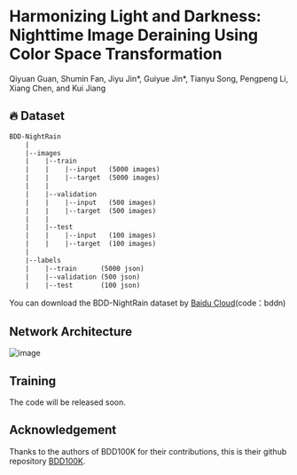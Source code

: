 # Harmonizing Light and Darkness: Nighttime Image Deraining Using Color Space Transformation

Qiyuan Guan, Shumin Fan, Jiyu Jin*, Guiyue Jin*, Tianyu Song, Pengpeng Li, Xiang Chen, and Kui Jiang


## 🔥 Dataset

```tex
BDD-NightRain
    |
    |--images
    |    |--train
    |    |    |--input   (5000 images)
    |    |    |--target  (5000 images)
    |    |
    |    |--validation
    |    |    |--input   (500 images)
    |    |    |--target  (500 images)
    |    |  
    |    |--test
    |    |    |--input   (100 images)
    |    |    |--target  (100 images)
    |
    |--labels
    |    |--train      (5000 json)
    |    |--validation (500 json)
    |    |--test       (100 json)
```

You can download the BDD-NightRain dataset by [Baidu Cloud](https://pan.baidu.com/s/1FWGPa4f9PMj1rsHrnNd7ZQ )(code：bddn)


## Network Architecture
![image](![Figure7](https://github.com/user-attachments/assets/06c2d0c1-f33c-4f48-9925-8051e8bb1886))



## Training
The code will be released soon.


## Acknowledgement
Thanks to the authors of BDD100K for their contributions, this is their github repository [BDD100K](https://github.com/bdd100k/bdd100k).

